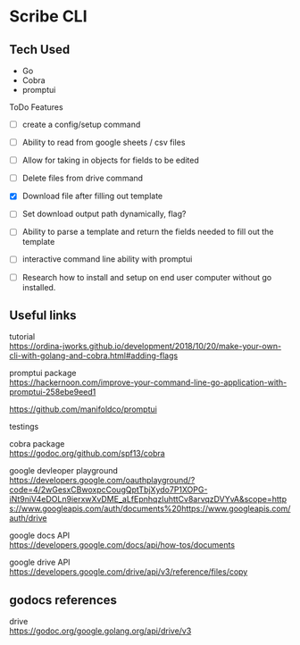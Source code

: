 # Scribe CLI

## Tech Used
* Go
* Cobra
* promptui

ToDo Features
- [ ] create a config/setup command
- [ ] Ability to read from google sheets / csv files
- [ ] Allow for taking in objects for fields to be edited
- [ ] Delete files from drive command
- [x] Download file after filling out template
- [ ] Set download output path dynamically, flag?
- [ ] Ability to parse a template and return the fields needed to fill out the template
- [ ] interactive command line ability with promptui
- [ ] Research how to install and setup on end user computer without go installed. 


## Useful links

tutorial  
https://ordina-jworks.github.io/development/2018/10/20/make-your-own-cli-with-golang-and-cobra.html#adding-flags

promptui package  
https://hackernoon.com/improve-your-command-line-go-application-with-promptui-258ebe9eed1  

https://github.com/manifoldco/promptui  


testings

cobra package  
https://godoc.org/github.com/spf13/cobra

google devleoper playground  
https://developers.google.com/oauthplayground/?code=4/2wGesxCBwoxpcCougQptTbjXydo7P1XOPG-iNt9niV4eDOLn9ierxwXvDME_aLfEpnhqzIuhttCv8arvqzDVYvA&scope=https://www.googleapis.com/auth/documents%20https://www.googleapis.com/auth/drive

google docs API    
https://developers.google.com/docs/api/how-tos/documents


google drive API  
https://developers.google.com/drive/api/v3/reference/files/copy

## godocs references
drive  
https://godoc.org/google.golang.org/api/drive/v3
